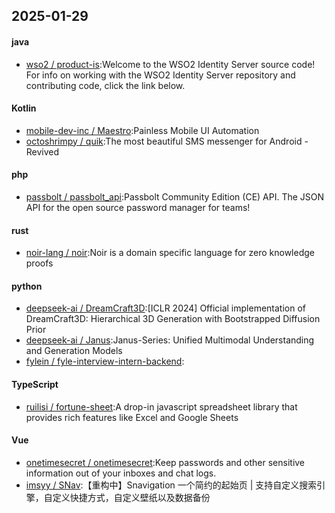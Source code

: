 ## 2025-01-29
#### java
* [wso2 / product-is](https://github.com/wso2/product-is):Welcome to the WSO2 Identity Server source code! For info on working with the WSO2 Identity Server repository and contributing code, click the link below.
#### Kotlin
* [mobile-dev-inc / Maestro](https://github.com/mobile-dev-inc/Maestro):Painless Mobile UI Automation
* [octoshrimpy / quik](https://github.com/octoshrimpy/quik):The most beautiful SMS messenger for Android - Revived
#### php
* [passbolt / passbolt_api](https://github.com/passbolt/passbolt_api):Passbolt Community Edition (CE) API. The JSON API for the open source password manager for teams!
#### rust
* [noir-lang / noir](https://github.com/noir-lang/noir):Noir is a domain specific language for zero knowledge proofs
#### python
* [deepseek-ai / DreamCraft3D](https://github.com/deepseek-ai/DreamCraft3D):[ICLR 2024] Official implementation of DreamCraft3D: Hierarchical 3D Generation with Bootstrapped Diffusion Prior
* [deepseek-ai / Janus](https://github.com/deepseek-ai/Janus):Janus-Series: Unified Multimodal Understanding and Generation Models
* [fylein / fyle-interview-intern-backend](https://github.com/fylein/fyle-interview-intern-backend):
#### TypeScript
* [ruilisi / fortune-sheet](https://github.com/ruilisi/fortune-sheet):A drop-in javascript spreadsheet library that provides rich features like Excel and Google Sheets
#### Vue
* [onetimesecret / onetimesecret](https://github.com/onetimesecret/onetimesecret):Keep passwords and other sensitive information out of your inboxes and chat logs.
* [imsyy / SNav](https://github.com/imsyy/SNav):【重构中】Snavigation 一个简约的起始页 | 支持自定义搜索引擎，自定义快捷方式，自定义壁纸以及数据备份
